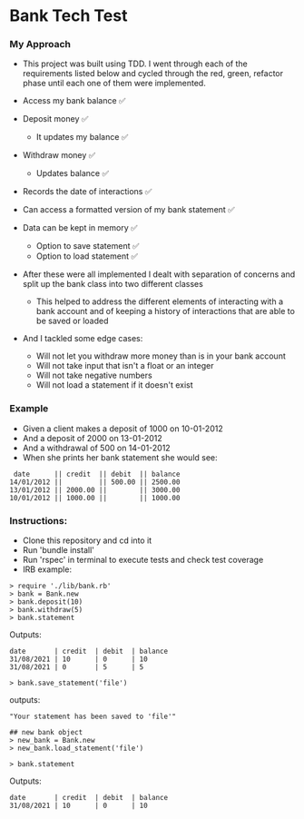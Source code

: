 # Bank Tech Test

### My Approach

- This project was built using TDD. I went through each of the requirements listed below and cycled through the red, green, refactor phase until each one of them were implemented.

- Access my bank balance ✅
- Deposit money ✅
  - It updates my balance ✅
- Withdraw money ✅
  - Updates balance ✅
- Records the date of interactions ✅
- Can access a formatted version of my bank statement ✅
- Data can be kept in memory ✅
  - Option to save statement ✅
  - Option to load statement ✅

- After these were all implemented I dealt with separation of concerns and split up the bank class into two different classes 
  - This helped to address the different elements of interacting with a bank account and of keeping a history of interactions that are able to be saved or loaded
- And I tackled some edge cases:
  - Will not let you withdraw more money than is in your bank account
  - Will not take input that isn't a float or an integer
  - Will not take negative numbers
  - Will not load a statement if it doesn't exist


### Example

- Given a client makes a deposit of 1000 on 10-01-2012
- And a deposit of 2000 on 13-01-2012
- And a withdrawal of 500 on 14-01-2012
- When she prints her bank statement she would see:
```
 date      || credit  || debit  || balance
14/01/2012 ||         || 500.00 || 2500.00
13/01/2012 || 2000.00 ||        || 3000.00
10/01/2012 || 1000.00 ||        || 1000.00
```

### Instructions:

- Clone this repository and cd into it
- Run 'bundle install'
- Run 'rspec' in terminal to execute tests and check test coverage
- IRB example:

```
> require './lib/bank.rb'
> bank = Bank.new
> bank.deposit(10)
> bank.withdraw(5)
> bank.statement 
```

Outputs:
```
date       | credit  | debit  | balance
31/08/2021 | 10      | 0      | 10
31/08/2021 | 0       | 5      | 5
```
```
> bank.save_statement('file')
```

outputs:
```
"Your statement has been saved to 'file'"
```

```
## new bank object
> new_bank = Bank.new
> new_bank.load_statement('file')

> bank.statement 
```
Outputs: 

```
date       | credit  | debit  | balance
31/08/2021 | 10      | 0      | 10
```
